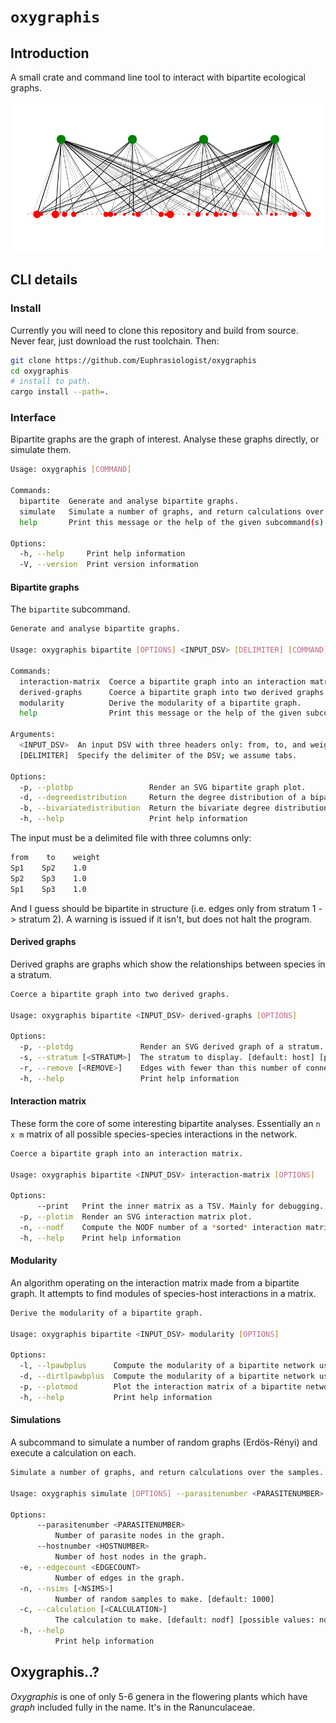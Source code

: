 # `oxygraphis`

## Introduction

A small crate and command line tool to interact with bipartite ecological graphs.

<img src="./euphrasia_hp.svg">

## CLI details

### Install

Currently you will need to clone this repository and build from source. Never fear, just download the rust toolchain. Then:

```bash
git clone https://github.com/Euphrasiologist/oxygraphis
cd oxygraphis
# install to path.
cargo install --path=.
```

### Interface

Bipartite graphs are the graph of interest. Analyse these graphs directly, or simulate them.

```bash
Usage: oxygraphis [COMMAND]

Commands:
  bipartite  Generate and analyse bipartite graphs.
  simulate   Simulate a number of graphs, and return calculations over the samples.
  help       Print this message or the help of the given subcommand(s)

Options:
  -h, --help     Print help information
  -V, --version  Print version information
```

#### Bipartite graphs

The `bipartite` subcommand.

```bash
Generate and analyse bipartite graphs.

Usage: oxygraphis bipartite [OPTIONS] <INPUT_DSV> [DELIMITER] [COMMAND]

Commands:
  interaction-matrix  Coerce a bipartite graph into an interaction matrix.
  derived-graphs      Coerce a bipartite graph into two derived graphs.
  modularity          Derive the modularity of a bipartite graph.
  help                Print this message or the help of the given subcommand(s)

Arguments:
  <INPUT_DSV>  An input DSV with three headers only: from, to, and weight.
  [DELIMITER]  Specify the delimiter of the DSV; we assume tabs.

Options:
  -p, --plotbp                 Render an SVG bipartite graph plot.
  -d, --degreedistribution     Return the degree distribution of a bipartite graph.
  -b, --bivariatedistribution  Return the bivariate degree distribution of a bipartite graph.
  -h, --help                   Print help information
```

The input must be a delimited file with three columns only:

```txt
from    to    weight
Sp1    Sp2    1.0
Sp2    Sp3    1.0
Sp1    Sp3    1.0
```

And I guess should be bipartite in structure (i.e. edges only from stratum 1 -> stratum 2). A warning is issued if it isn't, but does not halt the program.

#### Derived graphs

Derived graphs are graphs which show the relationships between species in a stratum.

```bash
Coerce a bipartite graph into two derived graphs.

Usage: oxygraphis bipartite <INPUT_DSV> derived-graphs [OPTIONS]

Options:
  -p, --plotdg               Render an SVG derived graph of a stratum.
  -s, --stratum [<STRATUM>]  The stratum to display. [default: host] [possible values: host, parasite]
  -r, --remove [<REMOVE>]    Edges with fewer than this number of connections are removed from the graph. [default: 2.0]
  -h, --help                 Print help information
```

#### Interaction matrix

These form the core of some interesting bipartite analyses. Essentially an `n x m` matrix of all possible species-species interactions in the network.

```bash
Coerce a bipartite graph into an interaction matrix.

Usage: oxygraphis bipartite <INPUT_DSV> interaction-matrix [OPTIONS]

Options:
      --print   Print the inner matrix as a TSV. Mainly for debugging.
  -p, --plotim  Render an SVG interaction matrix plot.
  -n, --nodf    Compute the NODF number of a *sorted* interaction matrix.
  -h, --help    Print help information
```

#### Modularity 

An algorithm operating on the interaction matrix made from a bipartite graph. It attempts to find modules of species-host interactions in a matrix.

```bash
Derive the modularity of a bipartite graph.

Usage: oxygraphis bipartite <INPUT_DSV> modularity [OPTIONS]

Options:
  -l, --lpawbplus      Compute the modularity of a bipartite network using LPAwb+ algorithm.
  -d, --dirtlpawbplus  Compute the modularity of a bipartite network using DIRTLPAwb+ algorithm.
  -p, --plotmod        Plot the interaction matrix of a bipartite network, sorted to maximise modularity.
  -h, --help           Print help information
```

#### Simulations

A subcommand to simulate a number of random graphs (Erdös-Rényi) and execute a calculation on each.

```bash
Simulate a number of graphs, and return calculations over the samples.

Usage: oxygraphis simulate [OPTIONS] --parasitenumber <PARASITENUMBER> --hostnumber <HOSTNUMBER> --edgecount <EDGECOUNT>

Options:
      --parasitenumber <PARASITENUMBER>
          Number of parasite nodes in the graph.
      --hostnumber <HOSTNUMBER>
          Number of host nodes in the graph.
  -e, --edgecount <EDGECOUNT>
          Number of edges in the graph.
  -n, --nsims [<NSIMS>]
          Number of random samples to make. [default: 1000]
  -c, --calculation [<CALCULATION>]
          The calculation to make. [default: nodf] [possible values: nodf, lpawbplus, dirtlpawbplus, degree-distribution, bivariate-distribution]
  -h, --help
          Print help information
```

## Oxygraphis..?

*Oxygraphis* is one of only 5-6 genera in the flowering plants which have *graph* included fully in the name. It's in the Ranunculaceae.